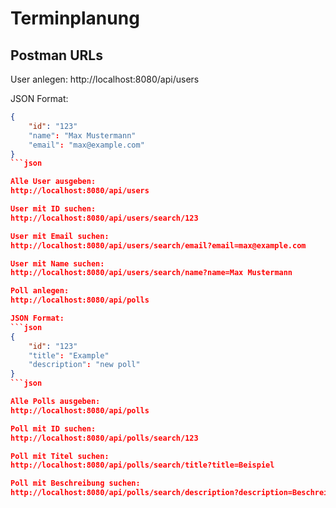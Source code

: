 # Terminplanung

## Postman URLs
User anlegen:
http://localhost:8080/api/users

JSON Format:
```json
{
	"id": "123"
	"name": "Max Mustermann"
	"email": "max@example.com"
}
```json

Alle User ausgeben:
http://localhost:8080/api/users

User mit ID suchen:
http://localhost:8080/api/users/search/123

User mit Email suchen:
http://localhost:8080/api/users/search/email?email=max@example.com

User mit Name suchen:
http://localhost:8080/api/users/search/name?name=Max Mustermann

Poll anlegen:
http://localhost:8080/api/polls

JSON Format:
```json
{
	"id": "123"
	"title": "Example"
	"description": "new poll"
}
```json

Alle Polls ausgeben:
http://localhost:8080/api/polls

Poll mit ID suchen:
http://localhost:8080/api/polls/search/123

Poll mit Titel suchen:
http://localhost:8080/api/polls/search/title?title=Beispiel

Poll mit Beschreibung suchen:
http://localhost:8080/api/polls/search/description?description=Beschreibung